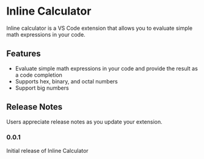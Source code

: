# Inline Calculator

Inline calculator is a VS Code extension that allows you to evaluate simple math expressions in your code.

## Features

- Evaluate simple math expressions in your code and provide the result as a code completion
- Supports hex, binary, and octal numbers
- Support big numbers

## Release Notes

Users appreciate release notes as you update your extension.

### 0.0.1

Initial release of Inline Calculator
